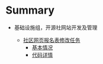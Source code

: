 # Summary

* 基础设施组，开源社网站开发及管理

	* [社区网页报名表修改任务](https://github.com/kaiyuanshe/tasks/issues/2)
		- [基本情况](tasks/add_multi_select_team/README.md)
		- [代码详情](tasks/add_multi_select_team/patch)

